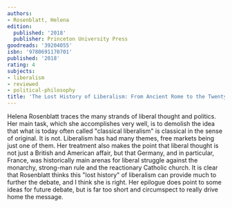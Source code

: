 ```yaml
---
authors:
- Rosenblatt, Helena
edition:
  published: '2018'
  publisher: Princeton University Press
goodreads: '39204055'
isbn: '9780691170701'
published: '2018'
rating: 4
subjects:
- liberalism
- reviewed
- political-philosophy
title: 'The Lost History of Liberalism: From Ancient Rome to the Twenty-First Century'
---
```

Helena Rosenblatt traces the many strands of liberal thought and politics. Her main task, which she accomplishes very well, is to demolish the idea that what is today often called "classical liberalism" is classical in the sense of original. It is not. Liberalism has had many themes, free markets being just one of them. Her treatment also makes the point that liberal thought is not just a British and American affair, but that Germany, and in particular, France, was historically main arenas for liberal struggle against the monarchy, strong-man rule and the reactionary Catholic church. It is clear that Rosenblatt thinks this "lost history" of liberalism can provide much to further the debate, and I think she is right. Her epilogue does point to some ideas for future debate, but is far too short and circumspect to really drive home the message.
